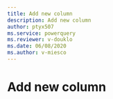 ```yaml
---
title: Add new column
description: Add new column
author: ptyx507
ms.service: powerquery
ms.reviewer: v-douklo
ms.date: 06/08/2020
ms.author: v-miesco
---
```


# Add new column
